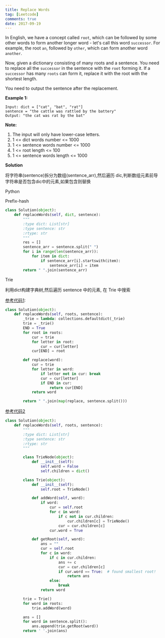 ```yaml
---
title: Replace Words
tag: [Leetcode]
comments: true
date: 2017-09-19
---
```








In English, we have a concept called <code>root</code>, which can be followed by some other words to form another longer word - let's call this word <code>successor</code>. For example, the root <code>an</code>, followed by <code>other</code>, which can form another word <code>another</code>.

Now, given a dictionary consisting of many roots and a sentence. You need to replace all the <code>successor</code> in the sentence with the <code>root</code> forming it. If a <code>successor</code> has many <code>roots</code> can form it, replace it with the root with the shortest length.

You need to output the sentence after the replacement.

**Example 1:**

```shell
Input: dict = ["cat", "bat", "rat"]
sentence = "the cattle was rattled by the battery"
Output: "the cat was rat by the bat"
```

**Note:**
1. The input will only have lower-case letters.
2. 1 <= dict words number <= 1000
3. 1 <= sentence words number <= 1000
4. 1 <= root length <= 100
5. 1 <= sentence words length <= 1000


**Solution**

将字符串(sentence)拆分为数组(sentence_arr),然后遍历 dic,判断数组元素前导字符串是否包含dic中的元素,如果包含则替换


Python

Prefix-hash

```python
class Solution(object):
    def replaceWords(self, dict, sentence):
        """
        :type dict: List[str]
        :type sentence: str
        :rtype: str
        """
        res = []
        sentence_arr = sentence.split(" ")
        for i in range(len(sentence_arr)):
            for item in dict:
                if sentence_arr[i].startswith(item):
                    sentence_arr[i] = item
        return " ".join(sentence_arr)
```

Trie

利用dict构建字典树,然后遍历 sentence 中的元素, 在 Trie 中搜索

[参考代码1](https://discuss.leetcode.com/topic/96826/python-straightforward-with-explanation-prefix-hash-trie-solutions):
```python
class Solution(object):
    def replaceWords(self, roots, sentence):
        _trie = lambda: collections.defaultdict(_trie)
        trie = _trie()
        END = True
        for root in roots:
            cur = trie
            for letter in root:
                cur = cur[letter]
            cur[END] = root

        def replace(word):
            cur = trie
            for letter in word:
                if letter not in cur: break
                cur = cur[letter]
                if END in cur:
                    return cur[END]
            return word

        return " ".join(map(replace, sentence.split()))
```

[参考代码2](https://discuss.leetcode.com/topic/96833/using-trie-python)

```python
class Solution(object):
    def replaceWords(self, roots, sentence):
        """
        :type dict: List[str]
        :type sentence: str
        :rtype: str
        """

        class TrieNode(object):
            def __init__(self):
                self.word = False
                self.children = dict()

        class Trie(object):
            def __init__(self):
                self.root = TrieNode()

            def addWord(self, word):
                if word:
                    cur = self.root
                    for c in word:
                        if c not in cur.children:
                            cur.children[c] = TrieNode()
                        cur = cur.children[c]
                    cur.word = True

            def getRoot(self, word):
                ans = ""
                cur = self.root
                for c in word:
                    if c in cur.children:
                        ans += c
                        cur = cur.children[c]
                        if cur.word == True:  # found smallest root!
                            return ans
                    else:
                        break
                return word

        trie = Trie()
        for word in roots:
            trie.addWord(word)

        ans = []
        for word in sentence.split():
            ans.append(trie.getRoot(word))
        return ' '.join(ans)
```